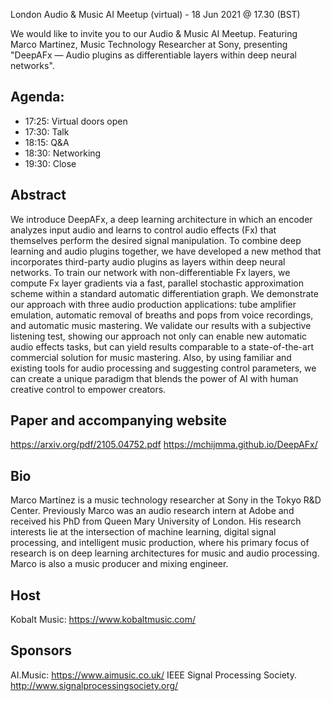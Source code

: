 London Audio & Music AI Meetup (virtual) - 18 Jun 2021 @ 17.30 (BST)

We would like to invite you to our Audio & Music AI Meetup.
Featuring Marco Martinez, Music Technology Researcher at Sony, presenting "DeepAFx — Audio plugins as differentiable layers within deep neural networks".

## Agenda:
- 17:25: Virtual doors open
- 17:30: Talk
- 18:15: Q&A
- 18:30: Networking
- 19:30: Close


## Abstract
We introduce DeepAFx, a deep learning architecture in which an encoder analyzes input audio and learns to control audio effects (Fx) that themselves perform the desired signal manipulation. To combine deep learning and audio plugins together, we have developed a new method that incorporates third-party audio plugins as layers within deep neural networks. To train our network with non-differentiable Fx layers, we compute Fx layer gradients via a fast, parallel stochastic approximation scheme within a standard automatic differentiation graph. We demonstrate our approach with three audio production applications: tube amplifier emulation, automatic removal of breaths and pops from voice recordings, and automatic music mastering. We validate our results with a subjective listening test, showing our approach not only can enable new automatic audio effects tasks, but can yield results comparable to a state-of-the-art commercial solution for music mastering. Also, by using familiar and existing tools for audio processing and suggesting control parameters, we can create a unique paradigm that blends the power of AI with human creative control to empower creators.

## Paper and accompanying website
https://arxiv.org/pdf/2105.04752.pdf
https://mchijmma.github.io/DeepAFx/

## Bio
Marco Martínez is a music technology researcher at Sony in the Tokyo R&D Center. Previously Marco was an audio research intern at Adobe and received his PhD from Queen Mary University of London. His research interests lie at the intersection of machine learning, digital signal processing, and intelligent music production, where his primary focus of research is on deep learning architectures for music and audio processing. Marco is also a music producer and mixing engineer.

## Host
Kobalt Music: https://www.kobaltmusic.com/

## Sponsors
AI.Music: https://www.aimusic.co.uk/
IEEE Signal Processing Society. http://www.signalprocessingsociety.org/